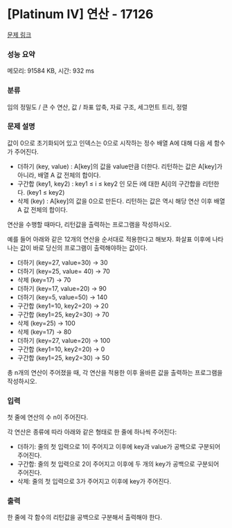 # [Platinum IV] 연산 - 17126 

[문제 링크](https://www.acmicpc.net/problem/17126) 

### 성능 요약

메모리: 91584 KB, 시간: 932 ms

### 분류

임의 정밀도 / 큰 수 연산, 값 / 좌표 압축, 자료 구조, 세그먼트 트리, 정렬

### 문제 설명

<p>값이 0으로 초기화되어 있고 인덱스는 0으로 시작하는 정수 배열 A에 대해 다음 세 함수가 주어진다.</p>

<ul>
	<li>더하기 (key, value) : A[key]의 값을 value만큼 더한다. 리턴하는 값은 A[key]가 아니라, 배열 A 값 전체의 합이다.</li>
	<li>구간합 (key1, key2) : key1 ≤ i ≤ key2 인 모든 i에 대한 A[i]의 구간합을 리턴한다. (key1 ≤ key2)</li>
	<li>삭제 (key) : A[key]의 값을 0으로 만든다. 리턴하는 값은 역시 해당 연산 이후 배열 A 값 전체의 합이다.</li>
</ul>

<p>연산을 수행할 때마다, 리턴값을 출력하는 프로그램을 작성하시오.</p>

<p>예를 들어 아래와 같은 12개의 연산을 순서대로 적용한다고 해보자. 화살표 이후에 나타나는 값이 바로 당신의 프로그램이 출력해야하는 값이다.</p>

<ul>
	<li>더하기 (key=27, value=30) → 30</li>
	<li>더하기 (key=25, value= 40) → 70</li>
	<li>삭제 (key=17) → 70</li>
	<li>더하기 (key=17, value=20) → 90</li>
	<li>더하기 (key=5, value=50) → 140</li>
	<li>구간합 (key1=10, key2=20) → 20</li>
	<li>구간합 (key1=25, key2=30) → 70</li>
	<li>삭제 (key=25) → 100</li>
	<li>삭제 (key=17) → 80</li>
	<li>더하기 (key=27, value=20) → 100</li>
	<li>구간합 (key1=10, key2=20) → 0</li>
	<li>구간합 (key1=25, key2=30) → 50</li>
</ul>

<p>총 n개의 연산이 주어졌을 때, 각 연산을 적용한 이후 올바른 값을 출력하는 프로그램을 작성하시오.</p>

### 입력 

 <p>첫 줄에 연산의 수 n이 주어진다.</p>

<p>각 연산은 종류에 따라 아래와 같은 형태로 한 줄에 하나씩 주어진다:</p>

<ul>
	<li>더하기: 줄의 첫 입력으로 1이 주어지고 이후에 key과 value가 공백으로 구분되어 주어진다.</li>
	<li>구간합: 줄의 첫 입력으로 2이 주어지고 이후에 두 개의 key가 공백으로 구분되어 주어진다.</li>
	<li>삭제: 줄의 첫 입력으로 3가 주어지고 이후에 key가 주어진다.</li>
</ul>

### 출력 

 <p>한 줄에 각 함수의 리턴값을 공백으로 구분해서 출력해야 한다.</p>

